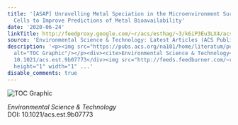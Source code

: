 ```yaml
---
title: '[ASAP] Unravelling Metal Speciation in the Microenvironment Surrounding Phytoplankton
  Cells to Improve Predictions of Metal Bioavailability'
date: '2020-06-24'
linkTitle: http://feedproxy.google.com/~r/acs/esthag/~3/k6iP3Eu3LX4/acs.est.9b07773
source: 'Environmental Science & Technology: Latest Articles (ACS Publications)'
description: '<p><img src="https://pubs.acs.org/na101/home/literatum/publisher/achs/journals/content/esthag/0/esthag.ahead-of-print/acs.est.9b07773/20200624/images/medium/es9b07773_0005.gif"
  alt="TOC Graphic"/></p><div><cite>Environmental Science & Technology</cite></div><div>DOI:
  10.1021/acs.est.9b07773</div><img src="http://feeds.feedburner.com/~r/acs/esthag/~4/k6iP3Eu3LX4"
  height="1" width="1" ...'
disable_comments: true
---
```

<p><img src="https://pubs.acs.org/na101/home/literatum/publisher/achs/journals/content/esthag/0/esthag.ahead-of-print/acs.est.9b07773/20200624/images/medium/es9b07773_0005.gif" alt="TOC Graphic"/></p><div><cite>Environmental Science & Technology</cite></div><div>DOI: 10.1021/acs.est.9b07773</div><img src="http://feeds.feedburner.com/~r/acs/esthag/~4/k6iP3Eu3LX4" height="1" width="1" ...